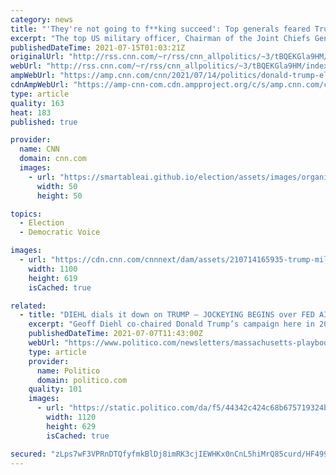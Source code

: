 ```yaml
---
category: news
title: "'They're not going to f**king succeed': Top generals feared Trump would attempt a coup after election, according to new book"
excerpt: "The top US military officer, Chairman of the Joint Chiefs Gen. Mark Milley, was so shaken that then-President Donald Trump and his allies might attempt a coup or take other dangerous or illegal measures after the November election that Milley and other top officials informally planned for different ways"
publishedDateTime: 2021-07-15T01:03:21Z
originalUrl: "http://rss.cnn.com/~r/rss/cnn_allpolitics/~3/tBQEKGla9HM/index.html"
webUrl: "http://rss.cnn.com/~r/rss/cnn_allpolitics/~3/tBQEKGla9HM/index.html"
ampWebUrl: "https://amp.cnn.com/cnn/2021/07/14/politics/donald-trump-election-coup-new-book-excerpt/index.html"
cdnAmpWebUrl: "https://amp-cnn-com.cdn.ampproject.org/c/s/amp.cnn.com/cnn/2021/07/14/politics/donald-trump-election-coup-new-book-excerpt/index.html"
type: article
quality: 163
heat: 183
published: true

provider:
  name: CNN
  domain: cnn.com
  images:
    - url: "https://smartableai.github.io/election/assets/images/organizations/cnn.com-50x50.jpg"
      width: 50
      height: 50

topics:
  - Election
  - Democratic Voice

images:
  - url: "https://cdn.cnn.com/cnnnext/dam/assets/210714165935-trump-milley-2017-inauguration-super-tease.jpg"
    width: 1100
    height: 619
    isCached: true

related:
  - title: "DIEHL dials it down on TRUMP — JOCKEYING BEGINS over FED AID — UNPACKING Boston mayoral FUNDRAISING"
    excerpt: "Geoff Diehl co-chaired Donald Trump’s campaign here in 2016 and just months ago called on GOP Gov. Charlie Baker to “retract” his support for the president’s second impeachment. But now that he’s running for governor,"
    publishedDateTime: 2021-07-07T11:43:00Z
    webUrl: "https://www.politico.com/newsletters/massachusetts-playbook/2021/07/07/diehl-dials-down-on-trump-jockeying-begins-over-fed-aid-unpacking-boston-mayoral-fundraising-493489"
    type: article
    provider:
      name: Politico
      domain: politico.com
    quality: 101
    images:
      - url: "https://static.politico.com/da/f5/44342c424c68b675719324b1106b/politico.jpg"
        width: 1120
        height: 629
        isCached: true

secured: "zLps7wF3VPRnDTQfyfmkBlDj8imRK3cjIEWHKx0nCnL5hiMrQ85curd/HF4994oFOY/E/mwzL3MUIeTvjU5aAe/1b6rHyL2w83CSblamuxKwH+dZ9rJuWLORsngdFFwjiy2FIgwO/tamyKetEppeEJigrNpjmQdn7n0Y6wcE0yntSYYdu3EjgF3MwJMlR0qwxht6YrStncRwr51ZqUsQU3+Cu96/toU014O3qD8+F8ywr/uytqn/nnzC1ZQX+JOsRrtjnUA37eNTQRrj8+LgYeqCQUu15qTs0jsNdopHZTlV2bQ+JJBx4Sdwio9ZaWymJGPLIJGEW6KLb9CDga9DPux2BqwpTJZOXjIEfduy6o4=;wIseRMcReVVgvMUlw06QrA=="
---
```


